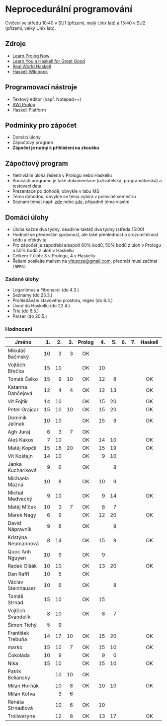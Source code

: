 Neprocedurální programování
===========================

Cvičení ve středu 10:40 v SU1 (přízemí, malý Unix lab) a 15:40 v SU2 (přízemí, velký Unix lab).

Zdroje
------

- [Learn Prolog Now](http://www.learnprolognow.org/)
- [Learn You a Haskell for Great Good](http://learnyouahaskell.com/)
- [Real World Haskell](http://book.realworldhaskell.org/)
- [Haskell Wikibook](https://en.wikibooks.org/wiki/Haskell)

Programovací nástroje
---------------------

- Textový editor (např. Notepad++)
- [SWI Prolog](http://www.swi-prolog.org/)
- [Haskell Platform](https://www.haskell.org/platform/)

Podmínky pro zápočet
--------------------

- Domácí úlohy
- Zápočtový program
- **Zápočet je nutný k přihlášení na zkoušku**

Zápočtový program
-----------------

- Netriviální úloha řešená v Prologu nebo Haskellu
- Součástí programu je také dokumentace (uživatelská, programátorská) a testovací data
- Prezentace po dohodě, obvykle v labu MS
- Téma dohodou, obvykle se téma vybírá v polovině semestru
- Seznam témat např. [zde](http://kti.mff.cuni.cz/~hric/vyuka/pl_prikl_win.pdf) nebo [zde](http://ksvi.mff.cuni.cz/~dvorak/vyuka/14/NPRG005x01/programy.html), případně téma vlastní

Domácí úlohy
------------

- Úloha každé dva týdny, deadline taktéž dva týdny (středa 15:00)
- Hodnotí se především správnost, ale také přehlednost a srozumitelnost kódu a efektivita
- Pro zápočet je zapotřebí alespoň 60% bodů, 50% bodů z úloh v Prologu a 50% bodů z úloh v Haskellu
- Celkem 7 úloh: 3 v Prologu, 4 v Haskellu
- Řešení posílejte mailem na vituscze@gmail.com, předmět musí začínat `[NPRG]`

### Zadané úlohy

* Logaritmus a Fibonacci (do 4.3.)
* Seznamy (do 25.3.)
* Prohledávání stavového prostoru, regex (do 8.4.)
* Úvod do Haskellu (do 22.4.)
* Trie (do 6.5.)
* Parser (do 20.5.)

### Hodnocení

| Jméno               | 1. | 2. | 3. | Prolog | 4. | 5. | 6. | 7. | Haskell |  Z | ZP |
| ------------------- | --:| --:| --:|:------:| --:| --:| --:| --:|:-------:|:--:|:--:|
| Mikuláš Bačinský    | 10 |  3 |  3 |     OK |    |    |    |    |         |    |    |
| Vojtěch Břečka      | 15 | 10 |    |     OK | 10 |    |    |    |         |    |    |
| Tomáš Čelko         | 15 |  9 | 10 |     OK | 12 |  8 |    |    |      OK | OK |    |
| Katarína Dančejová  | 12 |  4 |  4 |     OK | 12 | 13 |    |    |      OK | OK |    |
| Vít Fojtík          | 14 | 10 |    |     OK | 15 | 20 |    |    |      OK | OK |    |
| Peter Grajcar       | 15 | 10 | 10 |     OK | 15 | 20 |    |    |      OK | OK |    |
| Dominik Jelínek     | 10 | 10 |    |     OK | 15 |  9 |    |    |      OK | OK |    |
| Agh Juraj           |  6 |  3 |  7 |     OK |    |    |    |    |         |    |    |
| Aleš Kakos          |  7 | 10 |    |     OK | 14 | 10 |    |    |      OK |    |    |
| Matěj Kopčil        | 15 | 18 | 20 |     OK | 15 | 19 |    |    |      OK | OK | OK |
| Vít Koštejn         | 14 | 10 |    |     OK |  9 | 10 |    |    |         |    |    |
| Janka Kucharíková   |  9 |  6 |    |     OK |    |  8 |    |    |         |    |    |
| Michaela Mazná      | 10 |  8 |    |     OK | 10 |  9 |    |    |         |    |    |
| Michal Medvecký     |  9 | 10 |    |     OK |  9 | 14 |    |    |      OK | OK |    |
| Matěj Míček         | 10 |  3 |  7 |     OK |  8 |  7 |    |    |         |    |    |
| Marek Nagy          |  6 |  9 |    |     OK | 12 | 20 |    |    |      OK | OK |    |
| David Nápravník     |  9 |  8 |    |     OK |    |  9 |    |    |         |    |    |
| Kristýna Neumannová |  8 | 14 |    |     OK | 15 |  9 |    |    |      OK | OK |    |
| Quoc Anh Nguyen     | 10 |  9 |    |     OK |  9 |    |    |    |         |    |    |
| Radek Olšák         | 10 | 10 |    |     OK | 13 | 20 |    |    |      OK | OK |    |
| Dan Raffl           | 10 |  5 |    |     OK |    |    |    |    |         |    |    |
| Václav Steinhauser  | 10 |  6 |    |     OK |    |  8 |    |    |         |    |    |
| Tomáš Strnad        | 15 | 10 |    |     OK | 15 |    |    |    |         |    |    |
| Vojtěch Švandelík   |  8 | 10 |    |     OK |  8 |  7 |    |    |         |    |    |
| Šimon Tichý         |  5 |  9 |    |        |    |    |    |    |         |    |    |
| František Trebuňa   | 14 | 17 | 10 |     OK | 15 | 20 |    |    |      OK | OK | OK |
| marko               | 15 | 10 |  7 |     OK | 15 | 10 |    |    |      OK | OK |    |
| Čokoláda            | 10 |  9 |    |     OK |  9 |  0 |    |    |         |    |    |
| Nika                | 15 | 10 |    |     OK | 15 | 10 |    |    |      OK | OK |    |
| Patrik Beliansky    |    | 10 | 10 |     OK |    |    |    |    |         |    |    |
| Milan Horňák        |    | 10 |  8 |     OK | 10 | 10 |    |    |      OK |    |    |
| Milan Kotva         |    |  3 |  6 |        |    |    |    |    |         |    |    |
| Renáta Strnadlová   |    | 10 |  6 |     OK | 10 |    |    |    |         |    |    |
| Trollweryne         |    | 12 |  8 |     OK | 13 | 17 |    |    |      OK | OK |    |
